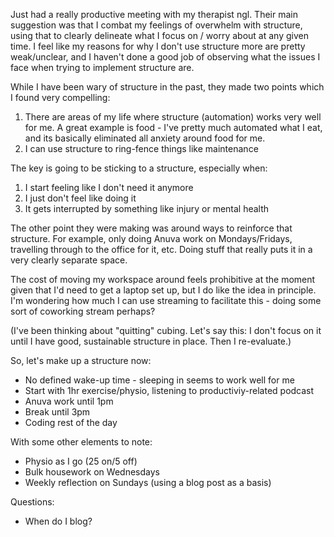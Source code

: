 Just had a really productive meeting with my therapist ngl. Their main suggestion was that I combat my feelings of overwhelm with structure, using that to clearly delineate what I focus on / worry about at any given time. I feel like my reasons for why I don't use structure more are pretty weak/unclear, and I haven't done a good job of observing what the issues I face when trying to implement structure are. 

While I have been wary of structure in the past, they made two points which I found very compelling: 
1. There are areas of my life where structure (automation) works very well for me. A great example is food - I've pretty much automated what I eat, and its basically eliminated all anxiety around food for me. 
2. I can use structure to ring-fence things like maintenance 

The key is going to be sticking to a structure, especially when:
1. I start feeling like I don't need it anymore
2. I just don't feel like doing it
3. It gets interrupted by something like injury or mental health

The other point they were making was around ways to reinforce that structure. For example, only doing Anuva work on Mondays/Fridays, travelling through to the office for it, etc. Doing stuff that really puts it in a very clearly separate space. 

The cost of moving my workspace around feels prohibitive at the moment given that I'd need to get a laptop set up, but I do like the idea in principle. I'm wondering how much I can use streaming to facilitate this - doing some sort of coworking stream perhaps? 

(I've been thinking about "quitting" cubing. Let's say this: I don't focus on it until I have good, sustainable structure in place. Then I re-evaluate.)

So, let's make up a structure now:
- No defined wake-up time - sleeping in seems to work well for me
- Start with 1hr exercise/physio, listening to productiviy-related podcast
- Anuva work until 1pm 
- Break until 3pm
- Coding rest of the day

With some other elements to note:
- Physio as I go (25 on/5 off)
- Bulk housework on Wednesdays
- Weekly reflection on Sundays (using a blog post as a basis)

Questions:
- When do I blog?